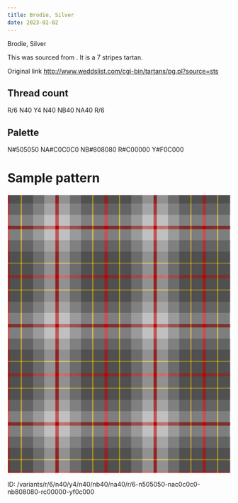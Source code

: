 ```yaml
---
title: Brodie, Silver
date: 2023-02-02
---
```

Brodie, Silver

This was sourced from <no value>.  It is a 7 stripes tartan.

Original link http://www.weddslist.com/cgi-bin/tartans/pg.pl?source=sts

## Thread count
R/6 N40 Y4 N40 NB40 NA40 R/6

## Palette
N#505050 NA#C0C0C0 NB#808080 R#C00000 Y#F0C000

# Sample pattern

![Tartan detail](tartan.png "R/6 N40 Y4 N40 NB40 NA40 R/6 tartan")

ID: /variants/r/6/n40/y4/n40/nb40/na40/r/6-n505050-nac0c0c0-nb808080-rc00000-yf0c000